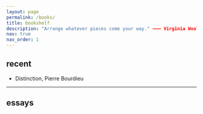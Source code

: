 ```yaml
---
layout: page
permalink: /books/
title: bookshelf
description: "Arrange whatever pieces come your way." ⸺ Virginia Woolf
nav: true
nav_order: 1
---
```



<!-- _pages/publications.md -->
<div class="publications">
</div>

## recent  

- Distinction, Pierre Bourdieu

---

## essays




